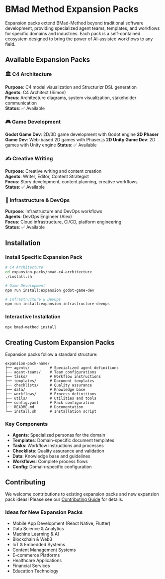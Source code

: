 # BMad Method Expansion Packs

Expansion packs extend BMad-Method beyond traditional software development, providing specialized agent teams, templates, and workflows for specific domains and industries. Each pack is a self-contained ecosystem designed to bring the power of AI-assisted workflows to any field.

## Available Expansion Packs

### 🏛️ C4 Architecture

**Purpose**: C4 model visualization and Structurizr DSL generation  
**Agents**: C4 Architect (Simon)  
**Focus**: Architecture diagrams, system visualization, stakeholder communication  
**Status**: ✅ Available

### 🎮 Game Development

**Godot Game Dev**: 2D/3D game development with Godot engine
**2D Phaser Game Dev**: Web-based 2D games with Phaser.js
**2D Unity Game Dev**: 2D games with Unity engine
**Status**: ✅ Available

### ✍️ Creative Writing

**Purpose**: Creative writing and content creation  
**Agents**: Writer, Editor, Content Strategist  
**Focus**: Story development, content planning, creative workflows  
**Status**: ✅ Available

### 🔧 Infrastructure & DevOps

**Purpose**: Infrastructure and DevOps workflows  
**Agents**: DevOps Engineer (Alex)  
**Focus**: Cloud infrastructure, CI/CD, platform engineering  
**Status**: ✅ Available

## Installation

### Install Specific Expansion Pack

```bash
# C4 Architecture
cd expansion-packs/bmad-c4-architecture
./install.sh

# Game Development
npm run install:expansion godot-game-dev

# Infrastructure & DevOps
npm run install:expansion infrastructure-devops
```

### Interactive Installation

```bash
npx bmad-method install
```

## Creating Custom Expansion Packs

Expansion packs follow a standard structure:

```
expansion-pack-name/
├── agents/         # Specialized agent definitions
├── agent-teams/    # Team configurations
├── tasks/          # Workflow instructions
├── templates/      # Document templates
├── checklists/     # Quality assurance
├── data/           # Knowledge base
├── workflows/      # Process definitions
├── utils/          # Utilities and tools
├── config.yaml     # Pack configuration
├── README.md       # Documentation
└── install.sh      # Installation script
```

### Key Components

- **Agents**: Specialized personas for the domain
- **Templates**: Domain-specific document templates
- **Tasks**: Workflow instructions and processes
- **Checklists**: Quality assurance and validation
- **Data**: Knowledge base and guidelines
- **Workflows**: Complete process flows
- **Config**: Domain-specific configuration

## Contributing

We welcome contributions to existing expansion packs and new expansion pack ideas! Please see our [Contributing Guide](../CONTRIBUTING.md) for details.

### Ideas for New Expansion Packs

- Mobile App Development (React Native, Flutter)
- Data Science & Analytics
- Machine Learning & AI
- Blockchain & Web3
- IoT & Embedded Systems
- Content Management Systems
- E-commerce Platforms
- Healthcare Applications
- Financial Services
- Education Technology
